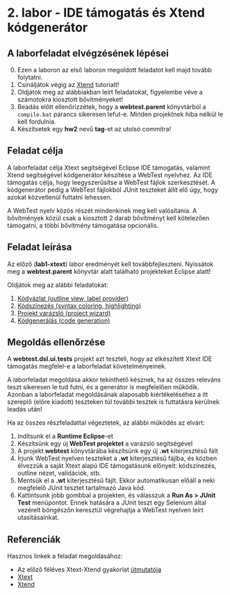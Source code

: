 # 2. labor - IDE támogatás és Xtend kódgenerátor

## A laborfeladat elvégzésének lépései

0. Ezen a laboron az első laboron megoldott feladatot kell majd tovább folytatni.
1. Csináljátok végig az [Xtend](https://eclipse.dev/Xtext/documentation/103_domainmodelnextsteps.html) tutorialt!
2. Oldjátok meg az alábbiakban leírt feladatokat, figyelembe véve a számotokra kiosztott bővítményeket!
3. Beadás előtt ellenőrizzétek, hogy a **webtest.parent** könyvtárból a `compile.bat` parancs sikeresen lefut-e. Minden projektnek hiba nélkül le kell fordulnia.
4. Készítsetek egy **hw2** nevű **tag**-et az utolsó commitra!

## Feladat célja

A laborfeladat célja Xtext segítségével Eclipse IDE támogatás, valamint Xtend segítségével kódgenerátor készítése a WebTest nyelvhez. Az IDE támogatás célja, hogy leegyszerűsítse a WebTest fájlok szerkesztését. A kódgenerátor pedig a WebTest fájlokból JUnit teszteket állít elő úgy, hogy azokat közvetlenül futtatni lehessen.

A WebTest nyelv közös részét mindenkinek meg kell valósítania. A bővítmények közül csak a kiosztott 2 darab bővítményt kell kötelezően támogatni, a többi bővítmény támogatása opcionális.

## Feladat leírása

Az előző (**lab1-xtext**) labor eredményét kell továbbfejleszteni. Nyissátok meg a **webtest.parent** könyvtár alatt található projekteket Eclipse alatt!

Oldjátok meg az alábbi feladatokat:

1. [Kódvázlat (outline view, label provider)](TaskOutline.md)
2. [Kódszínezés (syntax coloring, highlighting)](TaskHighlighting.md)
3. [Projekt varázsló (project wizard)](TaskProjectWizard.md)
4. [Kódgenerálás (code generation)](TaskCodeGeneration.md)

## Megoldás ellenőrzése

A **webtest.dsl.ui.tests** projekt azt teszteli, hogy az elkészített Xtext IDE támogatás megfelel-e a laborfeladat követelményeinek.

A laborfeladat megoldása akkor tekinthető késznek, ha az összes releváns teszt sikeresen le tud futni, és a generátor is megfelelően működik. Azonban a laborfeladat megoldásának alaposabb kiértékeléséhez a itt szereplő (előre kiadott) teszteken túl további tesztek is futtatásra kerülnek leadás után!

Ha az összes részfeladattal végeztetek, az alábbi működés az elvárt:

1. Indítsunk el a **Runtime Eclipse**-et
2. Készítsünk egy új **WebTest projektet** a varázsló segítségével
3. A projekt **webtest** könyvtárába készítsünk egy új **.wt** kiterjesztésű fált
4. Írjunk WebTest nyelven teszteket a **.wt** kiterjesztésű fájlba, és közben élvezzük a saját Xtext alapú IDE támogatásunk előnyeit: kódszínezés, outline nézet, validációk, stb.
5. Mentsük el a **.wt** kiterjesztésű fájlt. Ekkor automatikusan előáll a neki megfelelő JUnit tesztet tartalmazó Java kód.
6. Kattintsunk jobb gombbal a projekten, és válasszuk a **Run As > JUnit Test** menüpontot. Ennek hatására a JUnit teszt egy Selenium által vezérelt böngészőn keresztül végrehajtja a WebTest nyelven leírt utasításainkat.

## Referenciák

Hasznos linkek a feladat megoldásához:

* Az előző féléves Xtext-Xtend gyakorlat [útmutatója](../lab1-xtext/images/GY3-Xtext-Utmutato.pdf)
* [Xtext](https://eclipse.dev/Xtext/documentation/index.html)
* [Xtend](https://eclipse.dev/Xtext/xtend/documentation/index.html)
